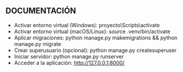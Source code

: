 ## DOCUMENTACIÓN

- Activar entorno virtual (Windows): proyecto\Scripts\activate
- Activar entorno virtual (macOS/Linux): source .venv/bin/activate
- Aplicar migraciones: python manage.py makemigrations && python manage.py migrate
- Crear superusuario (opcional): python manage.py createsuperuser
- Iniciar servidor: python manage.py runserver
- Acceder a la aplicación: http://127.0.0.1:8000/
